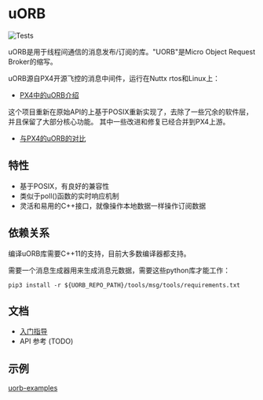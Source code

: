 # uORB

![Tests](https://github.com/ShawnFeng0/uorb/workflows/Tests/badge.svg)

uORB是用于线程间通信的消息发布/订阅的库。"UORB"是Micro Object Request Broker的缩写。

uORB源自PX4开源飞控的消息中间件，运行在Nuttx rtos和Linux上：

* [PX4中的uORB介绍](https://dev.px4.io/master/en/middleware/uorb.html)

这个项目重新在原始API的上基于POSIX重新实现了，去除了一些冗余的软件层，并且保留了大部分核心功能。
其中一些改进和修复已经合并到PX4上游。

* [与PX4的uORB的对比](docs/comparison_with_px4_uorb.md)

## 特性

* 基于POSIX，有良好的兼容性
* 类似于poll()函数的实时响应机制
* 灵活和易用的C++接口，就像操作本地数据一样操作订阅数据

## 依赖关系

编译uORB库需要C++11的支持，目前大多数编译器都支持。

需要一个消息生成器用来生成消息元数据，需要这些python库才能工作：

```shell
pip3 install -r ${UORB_REPO_PATH}/tools/msg/tools/requirements.txt
```

## 文档

* [入门指导](docs/getting_started_cn.md)
* API 参考 (TODO)

## 示例

[uorb-examples](https://github.com/ShawnFeng0/uorb-examples.git)
